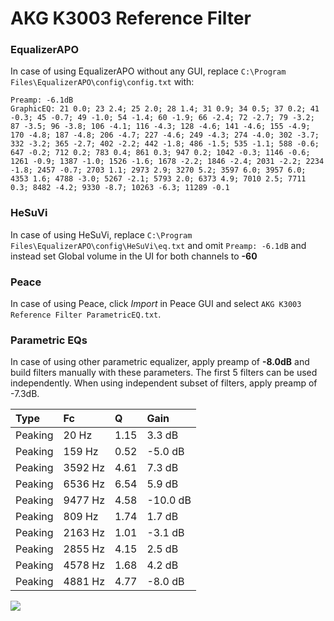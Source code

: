 # AKG K3003 Reference Filter

### EqualizerAPO
In case of using EqualizerAPO without any GUI, replace `C:\Program Files\EqualizerAPO\config\config.txt`
with:
```
Preamp: -6.1dB
GraphicEQ: 21 0.0; 23 2.4; 25 2.0; 28 1.4; 31 0.9; 34 0.5; 37 0.2; 41 -0.3; 45 -0.7; 49 -1.0; 54 -1.4; 60 -1.9; 66 -2.4; 72 -2.7; 79 -3.2; 87 -3.5; 96 -3.8; 106 -4.1; 116 -4.3; 128 -4.6; 141 -4.6; 155 -4.9; 170 -4.8; 187 -4.8; 206 -4.7; 227 -4.6; 249 -4.3; 274 -4.0; 302 -3.7; 332 -3.2; 365 -2.7; 402 -2.2; 442 -1.8; 486 -1.5; 535 -1.1; 588 -0.6; 647 -0.2; 712 0.2; 783 0.4; 861 0.3; 947 0.2; 1042 -0.3; 1146 -0.6; 1261 -0.9; 1387 -1.0; 1526 -1.6; 1678 -2.2; 1846 -2.4; 2031 -2.2; 2234 -1.8; 2457 -0.7; 2703 1.1; 2973 2.9; 3270 5.2; 3597 6.0; 3957 6.0; 4353 1.6; 4788 -3.0; 5267 -2.1; 5793 2.0; 6373 4.9; 7010 2.5; 7711 0.3; 8482 -4.2; 9330 -8.7; 10263 -6.3; 11289 -0.1
```

### HeSuVi
In case of using HeSuVi, replace `C:\Program Files\EqualizerAPO\config\HeSuVi\eq.txt` and omit `Preamp:
-6.1dB` and instead set Global volume in the UI for both channels to **-60**

### Peace
In case of using Peace, click *Import* in Peace GUI and select `AKG K3003 Reference Filter ParametricEQ.txt`.

### Parametric EQs
In case of using other parametric equalizer, apply preamp of **-8.0dB** and build filters manually
with these parameters. The first 5 filters can be used independently.
When using independent subset of filters, apply preamp of -7.3dB.

| Type    | Fc      |    Q | Gain     |
|:--------|:--------|:-----|:---------|
| Peaking | 20 Hz   | 1.15 | 3.3 dB   |
| Peaking | 159 Hz  | 0.52 | -5.0 dB  |
| Peaking | 3592 Hz | 4.61 | 7.3 dB   |
| Peaking | 6536 Hz | 6.54 | 5.9 dB   |
| Peaking | 9477 Hz | 4.58 | -10.0 dB |
| Peaking | 809 Hz  | 1.74 | 1.7 dB   |
| Peaking | 2163 Hz | 1.01 | -3.1 dB  |
| Peaking | 2855 Hz | 4.15 | 2.5 dB   |
| Peaking | 4578 Hz | 1.68 | 4.2 dB   |
| Peaking | 4881 Hz | 4.77 | -8.0 dB  |

![](https://raw.githubusercontent.com/jaakkopasanen/AutoEq/master/results/headphonecom/sbaf-serious/AKG%20K3003%20Reference%20Filter/AKG%20K3003%20Reference%20Filter.png)